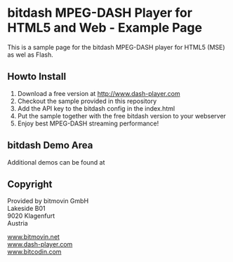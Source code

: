# bitdash MPEG-DASH Player for HTML5 and Web - Example Page

This is a sample page for the bitdash MPEG-DASH player for HTML5 (MSE) as wel as Flash. 

## Howto Install

1. Download a free version at http://www.dash-player.com
2. Checkout the sample provided in this repository
3. Add the API key to the bitdash config in the index.html
4. Put the sample together with the free bitdash version to your webserver
5. Enjoy best MPEG-DASH streaming performance! 

## bitdash Demo Area

Additional demos can be found at 

## Copyright

Provided by bitmovin GmbH <br>
Lakeside B01<br>
9020 Klagenfurt<br>
Austria<br>

www.bitmovin.net<br>
www.dash-player.com<br>
www.bitcodin.com<br>
